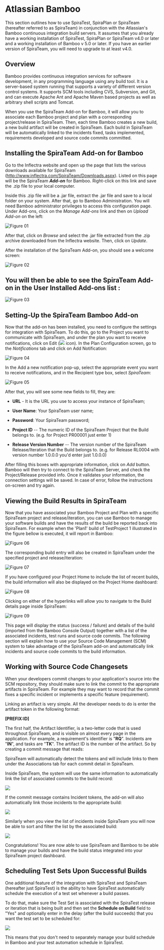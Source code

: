 # Atlassian Bamboo

This section outlines how to use SpiraTest, SpiraPlan or SpiraTeam
(hereafter referred to as SpiraTeam) in conjunction with the Atlassian's
Bamboo continuous integration build servers. It assumes that you already
have a working installation of SpiraTest, SpiraPlan or SpiraTeam v4.0 or
later and a working installation of Bamboo v 5.0 or later. If you have
an earlier version of SpiraTeam, you will need to upgrade to at least
v4.0.

## Overview

Bamboo provides continuous integration services for software
development, in any programming language using any build tool. It is a
server-based system running that supports a variety of different version
control systems. It supports SCM tools including CVS, Subversion, and
Git, and can execute Apache Ant and Apache Maven based projects as well
as arbitrary shell scripts and Tomcat.

When you use the SpiraTeam Add-on for Bamboo, it will allow you to associate each Bamboo project and plan with a corresponding project/release in SpiraTeam. Then, each time Bamboo creates a new build, a new build artifact will be created in SpiraTeam. Each build in SpiraTeam will be automatically linked to the incidents fixed, tasks implemented, requirements developed and source code commits committed.

## Installing the SpiraTeam Add-on for Bamboo 

Go to the Inflectra website and open up the page that lists the various
downloads available for SpiraTeam
(<http://www.inflectra.com/SpiraTeam/Downloads.aspx>). Listed on this
page will be the SpiraTeam ***Add-on*** for Bamboo. Right-click on this
link and save the .zip file to your local computer.

Inside this .zip file will be a .jar file, extract the .jar file and
save to a local folder on your system. After that, go to Bamboo
Administration. You will need Bamboo administrator privileges to access
this configuration page. Under Add-ons, click on the *Manage Add-ons*
link and then on *Upload Add-on* on the left:

![Figure 01](img/Atlassian_Bamboo_33.jpeg)




After that, click on *Browse* and select the .jar file extracted from
the .zip archive downloaded from the Inflectra website. Then, click on
*Update*.

After the installation of the SpiraTeam Add-on, you should see a welcome
screen:

![Figure 02](img/Atlassian_Bamboo_34.jpeg)




## You will then be able to see the SpiraTeam Add-on in the User Installed Add-ons list :

![Figure 03](img/Atlassian_Bamboo_35.jpeg)




## 

## Setting-Up the SpiraTeam Bamboo Add-on

Now that the add-on has been installed, you need to configure the
settings for integration with SpiraTeam. To do this, go to the Project
you want to communicate with SpiraTeam, and under the plan you want to
receive notifications, click on Edit
(![](img/Atlassian_Bamboo_36.png) icon). In the Plan Configuration screen,
go to the *Notifications* tab and click on Add Notification:

![Figure 04](img/Atlassian_Bamboo_37.jpeg)




In the Add a new notification pop-up, select the appropriate event you
want to receive notifications, and in the Recipient type box, select
*SpiraTeam*:

![Figure 05](img/Atlassian_Bamboo_38.jpeg)




After that, you will see some new fields to fill, they are:

-   **URL** - It is the URL you use to access your instance of
SpiraTeam;

-   **User Name**: Your SpiraTeam user name;

-   **Password**: Your SpiraTeam password;

-   **Project ID** -- The numeric ID of the SpiraTeam Project that the
Build belongs to. (e.g. for Project PR00001 just enter 1)

-   **Release Version Number** -- The version number of the SpiraTeam
Release/Iteration that the Build belongs to. (e.g. for Release
RL0004 with version number 1.0.0.0 you'd enter just 1.0.0.0)

After filling this boxes with appropriate information, click on *Add*
button. Bamboo will then try to connect to the SpiraTeam Server, and
check the Project/Release provided info. Once it validates your
information, the connection settings will be saved. In case of error,
follow the instructions on-screen and try again.

## Viewing the Build Results in SpiraTeam

Now that you have associated your Bamboo Project and Plan with a
specific SpiraTeam project and release/iteration, you can use Bamboo to
manage your software builds and have the results of the build be
reported back into SpiraTeam. For example when the 'Plan1' build of
TestProject 1 illustrated in the figure bellow is executed, it will
report in Bamboo:

![Figure 06](img/Atlassian_Bamboo_39.jpeg)




The corresponding build entry will also be created in SpiraTeam under
the specified project and release/iteration:

![Figure 07](img/Atlassian_Bamboo_40.png)




If you have configured your Project Home to include the list of recent
builds, the build information will also be displayed on the Project Home
dashboard:

![Figure 08](img/Atlassian_Bamboo_41.png)




Clicking on either of the hyperlinks will allow you to navigate to the
Build details page inside SpiraTeam:

![Figure 09](img/Atlassian_Bamboo_42.png)




This page will display the status (success / failure) and details of the
build (imported from the Bamboo Console Output) together with a list of
the associated incidents, test runs and source code commits. The
following section will explain how to use your Source Code Management
(SCM) system to take advantage of the SpiraTeam add-on and automatically
link incidents and source code commits to the build information.

## Working with Source Code Changesets

When your developers commit changes to your application's source into
the SCM repository, they should make sure to link the commit to the
appropriate artifacts in SpiraTeam. For example they may want to record
that the commit fixes a specific incident or implements a specific
feature (requirement).

Linking an artifact is very simple. All the developer needs to do is
enter the artifact token in the following format:

**\[PREFIX:ID\]**

The first half, the Artifact Identifier, is a two-letter code that is
used throughout SpiraTeam, and is visible on almost every page in the
application. For example, a requirement's identifier is "**RQ**".
Incidents are "**IN**", and tasks are "**TK**". The artifact ID is the
number of the artifact. So by creating a commit message that reads:

SpiraTeam will automatically detect the tokens and will include links to
them under the Associations tab for each commit detail in SpiraTeam.

Inside SpiraTeam, the system will use the same information to
automatically link the list of associated commits to the build record:

![](img/Atlassian_Bamboo_30.png)




If the commit message contains Incident tokens, the add-on will also
automatically link those incidents to the appropriate build:

![](img/Atlassian_Bamboo_31.png)




Similarly when you view the list of incidents inside SpiraTeam you will
now be able to sort and filter the list by the associated build:

![](img/Atlassian_Bamboo_32.png)




Congratulations! You are now able to use SpiraTeam and Bamboo to be able
to manage your builds and have the build status integrated into your
SpiraTeam project dashboard.

## Scheduling Test Sets Upon Successful Builds

One additional feature of the integration with SpiraTest and SpiraTeam
(hereafter just SpiraTest) is the ability to have SpiraTest
automatically schedule the execution of a test set whenever a build
passes.

To do that, make sure the Test Set is associated with the SpiraTest
release or iteration that is being built and then set the **Schedule on
Build** field to "Yes" and optionally enter in the delay (after the
build succeeds) that you want the test set to be scheduled for:

![](img/Atlassian_Bamboo_19.png)




This means that you don't need to separately manage your build schedule
in Bamboo and your test automation schedule in SpiraTest.


